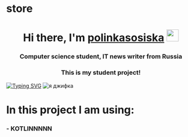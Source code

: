 # store


<h1 align="center">Hi there, I'm <a href="https://store.ru/" target="_blank">polinkasosiska</a> 
<img src="https://github.com/blackcater/blackcater/raw/main/images/Hi.gif" height="32"/></h1>
<h3 align="center">Computer science student, IT news writer from Russia</h3>
<h3 align="center">This is my student project!</h3>

[![Typing SVG](https://readme-typing-svg.herokuapp.com?color=%2336BCF7&lines=My+project+is+still+under+development)](https://git.io/typing-svg)
<img  src="https://media.tenor.com/fTTVgygGDh8AAAAM/kitty-cat-sandwich.gif" alt="я джифка">

<h1>In this project I am using:</h1>
<h3>- KOTLINNNNN</h3>
